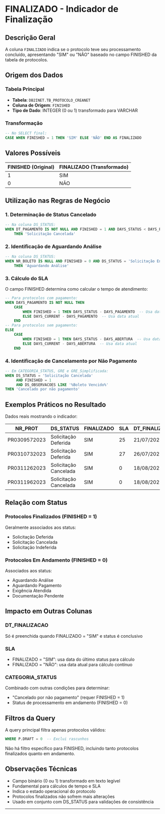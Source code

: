 # FINALIZADO - Indicador de Finalização

## Descrição Geral

A coluna `FINALIZADO` indica se o protocolo teve seu processamento concluído, apresentando "SIM" ou "NÃO" baseado no campo FINISHED da tabela de protocolos.

## Origem dos Dados

### Tabela Principal
- **Tabela**: `DB2INET.TB_PROTOCOLO_CREANET`
- **Coluna de Origem**: `FINISHED`
- **Tipo de Dado**: INTEGER (0 ou 1) transformado para VARCHAR

### Transformação

```sql
-- No SELECT final:
CASE WHEN FINISHED = 1 THEN 'SIM' ELSE 'NÃO' END AS FINALIZADO
```

## Valores Possíveis

| FINISHED (Original) | FINALIZADO (Transformado) |
|-------------------|--------------------------|
| 1 | SIM |
| 0 | NÃO |

## Utilização nas Regras de Negócio

### 1. Determinação de Status Cancelado

```sql
-- Na coluna DS_STATUS:
WHEN DT_PAGAMENTO IS NOT NULL AND FINISHED = 1 AND DAYS_STATUS < DAYS_PAGAMENTO
    THEN 'Solicitação Cancelada'
```

### 2. Identificação de Aguardando Análise

```sql
-- Na coluna DS_STATUS:
WHEN NR_BOLETO IS NULL AND FINISHED = 0 AND DS_STATUS = 'Solicitação Enviada'
    THEN 'Aguardando Análise'
```

### 3. Cálculo do SLA

O campo FINISHED determina como calcular o tempo de atendimento:

```sql
-- Para protocolos com pagamento:
WHEN DAYS_PAGAMENTO IS NOT NULL THEN
    CASE
        WHEN FINISHED = 1 THEN DAYS_STATUS - DAYS_PAGAMENTO  -- Usa data do status final
        ELSE DAYS_CURRENT - DAYS_PAGAMENTO  -- Usa data atual
    END
-- Para protocolos sem pagamento:
ELSE
    CASE
        WHEN FINISHED = 1 THEN DAYS_STATUS - DAYS_ABERTURA  -- Usa data do status final
        ELSE DAYS_CURRENT - DAYS_ABERTURA  -- Usa data atual
    END
```

### 4. Identificação de Cancelamento por Não Pagamento

```sql
-- Em CATEGORIA_STATUS, GRE e GRE_Simplificada:
WHEN DS_STATUS = 'Solicitação Cancelada' 
     AND FINISHED = 1 
     AND DS_OBSERVACOES LIKE '%Boleto Vencido%'
THEN 'Cancelado por não pagamento'
```

## Exemplos Práticos no Resultado

Dados reais mostrando o indicador:

| NR_PROT | DS_STATUS | FINALIZADO | SLA | DT_FINALIZACAO |
|---------|-----------|------------|-----|----------------|
| PR0309572023 | Solicitação Deferida | SIM | 25 | 21/07/2023 |
| PR0310732023 | Solicitação Deferida | SIM | 27 | 26/07/2023 |
| PR0311262023 | Solicitação Cancelada | SIM | 0 | 18/08/2023 |
| PR0311962023 | Solicitação Cancelada | SIM | 0 | 18/08/2023 |

## Relação com Status

### Protocolos Finalizados (FINISHED = 1)
Geralmente associados aos status:
- Solicitação Deferida
- Solicitação Cancelada
- Solicitação Indeferida

### Protocolos Em Andamento (FINISHED = 0)
Associados aos status:
- Aguardando Análise
- Aguardando Pagamento
- Exigência Atendida
- Documentação Pendente

## Impacto em Outras Colunas

### DT_FINALIZACAO
Só é preenchida quando FINALIZADO = "SIM" e status é conclusivo

### SLA
- FINALIZADO = "SIM": usa data do último status para cálculo
- FINALIZADO = "NÃO": usa data atual para cálculo contínuo

### CATEGORIA_STATUS
Combinado com outras condições para determinar:
- "Cancelado por não pagamento" (requer FINISHED = 1)
- Status de processamento em andamento (FINISHED = 0)

## Filtros da Query

A query principal filtra apenas protocolos válidos:

```sql
WHERE P.DRAFT = 0  -- Exclui rascunhos
```

Não há filtro específico para FINISHED, incluindo tanto protocolos finalizados quanto em andamento.

## Observações Técnicas

- Campo binário (0 ou 1) transformado em texto legível
- Fundamental para cálculos de tempo e SLA
- Indica o estado operacional do protocolo
- Protocolos finalizados não sofrem mais alterações
- Usado em conjunto com DS_STATUS para validações de consistência

---